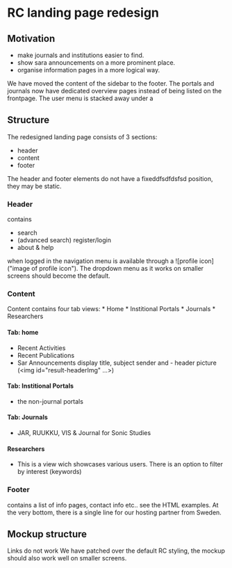 # RC landing page redesign

## Motivation

* make journals and institutions easier to find.
* show sara announcements on a more prominent place.
* organise information pages in a more logical way.

We have moved the content of the sidebar to the footer.
The portals and journals now have dedicated overview pages instead of being listed on the frontpage.
The user menu is stacked away under a 


## Structure

The redesigned landing page consists of 3 sections:
- header
- content 
- footer

The header and footer elements do not have a fixeddfsdfdsfsd position, they may be static.

### Header

contains
   - search
   - (advanced search) register/login
   - about & help

when logged in the navigation menu is available through a 
![profile icon]("image of profile icon"). The dropdown menu as it works on smaller screens should become the default.

### Content

Content contains four tab views:
	* Home
	* Institional Portals
	* Journals 
	* Researchers

#### Tab: home

- Recent Activities
- Recent Publications
- Sar Announcements
  display title, subject sender and - header picture (<img id="result-headerImg" ...>)
  
  
#### Tab: Institional Portals

- the non-journal portals

#### Tab: Journals

- JAR, RUUKKU, VIS & Journal for Sonic Studies

#### Researchers 

- This is a view wich showcases various users. There is an option to filter by interest (keywords)

   
### Footer

contains a list of info pages, contact info etc.. see the HTML examples.
At the very bottom, there is a single line for our hosting partner from Sweden.

## Mockup structure

Links do not work
We have patched over the default RC styling, the mockup should also work well on smaller screens.


  

